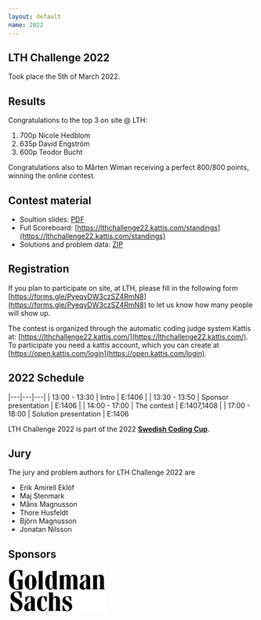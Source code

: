 ```yaml
---
layout: default
name: 2022
---
```


## LTH Challenge 2022
Took place the 5th of March 2022.

## Results

Congratulations to the top 3 on site @ LTH:

1. 700p Nicole Hedblom
2. 635p David Engström
3. 600p Teodor Bucht

Congratulations also to Mårten Wiman receiving a perfect 800/800 points, winning the online contest.

## Contest material

- Soultion slides: [PDF](/assets/pdfs/solutions/LTHChallenge2022_solutions.pdf)
- Full Scoreboard: [https://lthchallenge22.kattis.com/standings](https://lthchallenge22.kattis.com/standings)
- Solutions and problem data: [ZIP](https://github.com/Code-at-LTH/lthchallenge/releases/tag/data22)



## Registration
If you plan to participate on site, at LTH, please fill in the following form [https://forms.gle/PyeqvDW3czSZ4RmN8](https://forms.gle/PyeqvDW3czSZ4RmN8) to let us know how many people will show up.

The contest is organized through the automatic coding judge system Kattis at: [https://lthchallenge22.kattis.com/](https://lthchallenge22.kattis.com/). To participate you need a kattis account, which you can create at [https://open.kattis.com/login](https://open.kattis.com/login).

## 2022 Schedule

<div id="schedule-table" markdown="1">

|---|---|---|
| 13:00 - 13:30 | Intro | E:1406 |
| 13:30 - 13:50 | Sponsor presentation | E:1406 |
| 14:00 - 17:00 | The contest | E:1407,1408 |
| 17:00 - 18:00 | Solution presentation | E:1406

</div>

LTH Challenge 2022 is part of the 2022 **[Swedish Coding Cup](http://codingcup.se/)**.


## Jury

The jury and problem authors for LTH Challenge 2022 are

* Erik Amirell Eklöf
* Maj Stenmark
* Måns Magnusson
* Thore Husfeldt
* Björn Magnusson
* Jonatan Nilsson

## Sponsors

<img width="200px" src='/assets/images/gs-logo.svg' />
